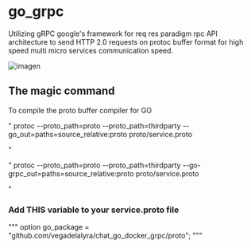 # go_grpc
Utilizing gRPC google's framework for req res paradigm rpc API architecture to send HTTP 2.0 requests on protoc buffer format for high speed multi micro services communication speed.

![imagen](https://github.com/vegadelalyra/chat_go_docker_grpc/assets/77188420/53af33ff-2f48-4fb3-8dd1-8765cd8b3d17)


## The magic command 
To compile the proto buffer compiler for GO    

"
protoc --proto_path=proto --proto_path=thirdparty --go_out=paths=source_relative:proto proto/service.proto

"  

"
protoc --proto_path=proto --proto_path=thirdparty --go-grpc_out=paths=source_relative:proto proto/service.proto

"   

### Add THIS variable to your service.proto file

"""
option go_package = "github.com/vegadelalyra/chat_go_docker_grpc/proto";
"""
